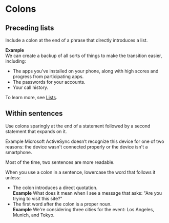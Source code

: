 ﻿# Colons

## Preceding lists

Include a colon at the end of a phrase that directly introduces a list.

**Example**  
We can create a backup of all sorts of things to make the transition easier, including: 

  - The apps you've installed on your phone, along with high scores and progress from participating apps. 
  - The passwords for your accounts. 
  - Your call history. 

To learn more, see [Lists](/style-guide/scannable-content/lists).

## Within sentences

Use colons sparingly at the end of a statement followed by a second statement that expands on it. 

Example Microsoft
ActiveSync doesn’t recognize this device for one of two reasons:
the device wasn't connected properly or the device isn't a
smartphone.

Most of the time, two sentences are more readable.

When you use a colon in a sentence, lowercase the word that follows it unless:

  - The colon introduces a direct quotation.  
    **Example** What does it mean when I see a message that asks: "Are you trying to visit this site?"
  - The first word after the colon is a proper noun.  
    **Example** We're considering three cities for the event: Los Angeles, Munich, and Tokyo. 
